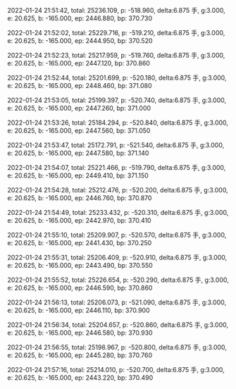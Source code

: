 2022-01-24 21:51:42, total: 25236.109, p: -518.960, delta:6.875 手, g:3.000, e: 20.625, b: -165.000, ep: 2446.880, bp: 370.730

2022-01-24 21:52:02, total: 25229.716, p: -519.210, delta:6.875 手, g:3.000, e: 20.625, b: -165.000, ep: 2444.950, bp: 370.520

2022-01-24 21:52:23, total: 25217.959, p: -519.760, delta:6.875 手, g:3.000, e: 20.625, b: -165.000, ep: 2447.120, bp: 370.860

2022-01-24 21:52:44, total: 25201.699, p: -520.180, delta:6.875 手, g:3.000, e: 20.625, b: -165.000, ep: 2448.460, bp: 371.080

2022-01-24 21:53:05, total: 25199.397, p: -520.740, delta:6.875 手, g:3.000, e: 20.625, b: -165.000, ep: 2447.260, bp: 371.000

2022-01-24 21:53:26, total: 25184.294, p: -520.840, delta:6.875 手, g:3.000, e: 20.625, b: -165.000, ep: 2447.560, bp: 371.050

2022-01-24 21:53:47, total: 25172.791, p: -521.540, delta:6.875 手, g:3.000, e: 20.625, b: -165.000, ep: 2447.580, bp: 371.140

2022-01-24 21:54:07, total: 25221.466, p: -519.790, delta:6.875 手, g:3.000, e: 20.625, b: -165.000, ep: 2449.410, bp: 371.150

2022-01-24 21:54:28, total: 25212.476, p: -520.200, delta:6.875 手, g:3.000, e: 20.625, b: -165.000, ep: 2446.760, bp: 370.870

2022-01-24 21:54:49, total: 25233.432, p: -520.310, delta:6.875 手, g:3.000, e: 20.625, b: -165.000, ep: 2442.970, bp: 370.410

2022-01-24 21:55:10, total: 25209.907, p: -520.570, delta:6.875 手, g:3.000, e: 20.625, b: -165.000, ep: 2441.430, bp: 370.250

2022-01-24 21:55:31, total: 25206.409, p: -520.910, delta:6.875 手, g:3.000, e: 20.625, b: -165.000, ep: 2443.490, bp: 370.550

2022-01-24 21:55:52, total: 25226.654, p: -520.290, delta:6.875 手, g:3.000, e: 20.625, b: -165.000, ep: 2446.590, bp: 370.860

2022-01-24 21:56:13, total: 25206.073, p: -521.090, delta:6.875 手, g:3.000, e: 20.625, b: -165.000, ep: 2446.110, bp: 370.900

2022-01-24 21:56:34, total: 25204.657, p: -520.860, delta:6.875 手, g:3.000, e: 20.625, b: -165.000, ep: 2446.580, bp: 370.930

2022-01-24 21:56:55, total: 25198.967, p: -520.800, delta:6.875 手, g:3.000, e: 20.625, b: -165.000, ep: 2445.280, bp: 370.760

2022-01-24 21:57:16, total: 25214.010, p: -520.700, delta:6.875 手, g:3.000, e: 20.625, b: -165.000, ep: 2443.220, bp: 370.490